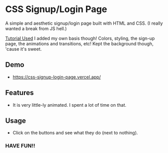 # CSS Signup/Login Page

A simple and aesthetic signup/login page built with HTML and CSS.
(I really wanted a break from JS hell.)

[Tutorial Used](https://youtu.be/hlwlM4a5rxg?si=1YafYmrVAJcxPdC7)
I added my own basis though! Colors, styling, the sign-up page, the animations and transitions, etc!
Kept the background though, 'cause it's sweet.

## Demo
- https://css-signup-login-page.vercel.app/

## Features
- It is very little-ly animated. I spent a lot of time on that.

## Usage
- Click on the buttons and see what they do (next to nothing).

### HAVE FUN!!